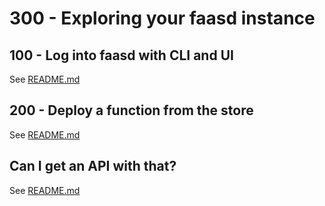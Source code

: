 # 300 - Exploring your faasd instance

## 100 - Log into faasd with CLI and UI
See [README.md](./100/README.md)

## 200 - Deploy a function from the store
See [README.md](./200/README.md)

## Can I get an API with that?
See [README.md](./300/README.md)
